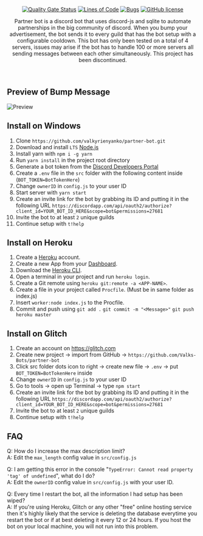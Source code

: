 <div align="center">

  [![Quality Gate Status][quality]][quality-url]
  [![Lines of Code][lines]][lines-url]
  [![Bugs][bugs]][bugs-url]
  [![GitHub license][license]][license-url]

</div>

<p align="center">Partner bot is a discord bot that uses discord-js and sqlite to automate partnerships in the big community of discord. When you bump your advertisement, the bot sends it to every guild that has the bot setup with a configurable cooldown. This bot has only been tested on a total of 4 servers, issues may arise if the bot has to handle 100 or more servers all sending messages between each other simultaneously. This project has been discontinued.
  <br><br><br>
</p>

## Preview of Bump Message
![Preview](https://i.gyazo.com/6fe2e372a70364f9cee3d2a96af1ddaf.png)

## Install on Windows
1. Clone `https://github.com/valkyrienyanko/partner-bot.git`
2. Download and install `LTS` [Node.js](https://nodejs.org/en/)
3. Install yarn with `npm i -g yarn`
4. Run `yarn install` in the project root directory
5. Generate a bot token from the [Discord Developers Portal](https://discordapp.com/developers/applications/)
6. Create a `.env` file in the `src` folder with the following content inside (`BOT_TOKEN=BotTokenHere`)
7. Change `ownerID` in `config.js` to your user ID
8. Start server with `yarn start`
9. Create an invite link for the bot by grabbing its ID and putting it in the following URL `https://discordapp.com/api/oauth2/authorize?client_id=YOUR_BOT_ID_HERE&scope=bot&permissions=27681`
10. Invite the bot to at least `2` unique guilds
11. Continue setup with `t!help`

## Install on Heroku
1. Create a [Heroku](https://signup.heroku.com/) account.
2. Create a new App from your [Dashboard](https://dashboard.heroku.com/new-app). 
3. Download the [Heroku CLI](https://devcenter.heroku.com/articles/heroku-command-line). 
4. Open a terminal in your project and run `heroku login`.
5. Create a Git remote using `heroku git:remote -a <APP-NAME>`.
6. Create a file in your project called `Procfile`. (Must be in same folder as index.js)
7. Insert `worker:node index.js` to the Procfile. 
8. Commit and push using `git add .` `git commit -m "<Message>"` `git push heroku master`

## Install on Glitch
1. Create an account on https://glitch.com
2. Create new project -> import from GitHub -> `https://github.com/Valks-Bots/partner-bot`
3. Click src folder dots icon to right -> create new file -> `.env` -> put `BOT_TOKEN=BotTokenHere` inside
4. Change `ownerID` in `config.js` to your user ID
5. Go to tools -> open up Terminal -> type `npm start`
6. Create an invite link for the bot by grabbing its ID and putting it in the following URL `https://discordapp.com/api/oauth2/authorize?client_id=YOUR_BOT_ID_HERE&scope=bot&permissions=27681`
7. Invite the bot to at least `2` unique guilds
8. Continue setup with `t!help`

## FAQ
Q: How do I increase the max description limit?  
A: Edit the `max_length` config value in `src/config.js`  

Q: I am getting this error in the console "`TypeError: Cannot read property 'tag' of undefined`", what do I do?  
A: Edit the `ownerID` config value in `src/config.js` with your user ID.  

Q: Every time I restart the bot, all the information I had setup has been wiped?  
A: If you're using Heroku, Glitch or any other "free" online hosting service then it's highly likely that the service is deleting the database everytime you restart the bot or if at best deleting it every 12 or 24 hours. If you host the bot on your local machine, you will not run into this problem.  

[quality]: https://sonarcloud.io/api/project_badges/measure?project=valkyrienyanko_partner-bot&metric=alert_status
[quality-url]: https://sonarcloud.io/dashboard?id=valkyrienyanko_partner-bot
[lines]: https://sonarcloud.io/api/project_badges/measure?project=valkyrienyanko_partner-bot&metric=ncloc
[lines-url]: https://sonarcloud.io/dashboard?id=valkyrienyanko_partner-bot
[bugs]: https://sonarcloud.io/api/project_badges/measure?project=valkyrienyanko_partner-bot&metric=bugs
[bugs-url]: https://sonarcloud.io/dashboard?id=valkyrienyanko_partner-bot
[license]: https://img.shields.io/github/license/valkyrienyanko/partner-bot?color=brightgreen
[license-url]: https://github.com/valkyrienyanko/partner-bot/blob/master/LICENSE

